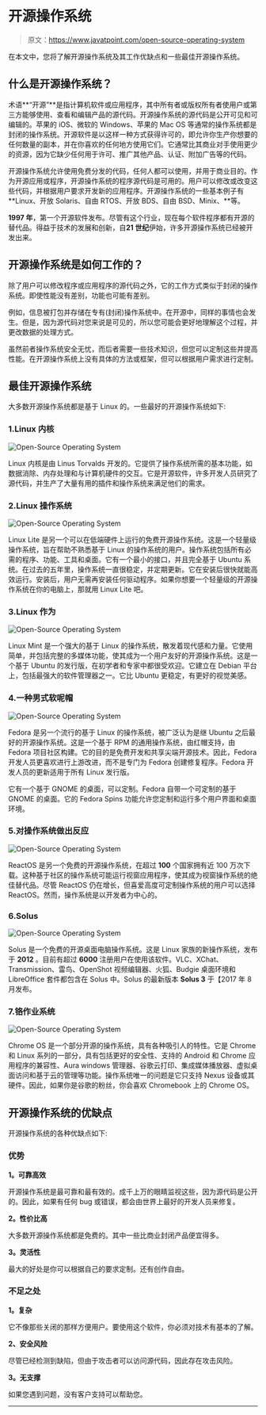 # 开源操作系统

> 原文：<https://www.javatpoint.com/open-source-operating-system>

在本文中，您将了解开源操作系统及其工作优缺点和一些最佳开源操作系统。

## 什么是开源操作系统？

术语**“开源”**是指计算机软件或应用程序，其中所有者或版权所有者使用户或第三方能够使用、查看和编辑产品的源代码。开源操作系统的源代码是公开可见和可编辑的。苹果的 iOS、微软的 Windows、苹果的 Mac OS 等通常的操作系统都是封闭的操作系统。开源软件是以这样一种方式获得许可的，即允许你生产你想要的任何数量的副本，并在你喜欢的任何地方使用它们。它通常比其商业对手使用更少的资源，因为它缺少任何用于许可、推广其他产品、认证、附加广告等的代码。

开源操作系统允许使用免费分发的代码，任何人都可以使用，并用于商业目的。作为开源应用或程序，开源操作系统的程序源代码是可用的。用户可以修改或改变这些代码，并根据用户要求开发新的应用程序。开源操作系统的一些基本例子有 **Linux、开放 Solaris、自由 RTOS、开放 BDS、自由 BSD、Minix、**等。

**1997 年**，第一个开源软件发布。尽管有这个行业，现在每个软件程序都有开源的替代品。得益于技术的发展和创新，自**21 世纪**伊始，许多开源操作系统已经被开发出来。

## 开源操作系统是如何工作的？

除了用户可以修改程序或应用程序的源代码之外，它的工作方式类似于封闭的操作系统。即使性能没有差别，功能也可能有差别。

例如，信息被打包并存储在专有(封闭)操作系统中。在开源中，同样的事情也会发生。但是，因为源代码对您来说是可见的，所以您可能会更好地理解这个过程，并更改数据的处理方式。

虽然前者操作系统安全无忧，而后者需要一些技术知识，但您可以定制这些并提高性能。在开源操作系统上没有具体的方法或框架，但可以根据用户需求进行定制。

## 最佳开源操作系统

大多数开源操作系统都是基于 Linux 的。一些最好的开源操作系统如下:

### 1.Linux 内核

![Open-Source Operating System](img/1a0854f38c73c28efbf794c11ccebc20.png)

Linux 内核是由 Linus Torvalds 开发的。它提供了操作系统所需的基本功能，如数据消除、内存处理和与计算机硬件的交互。它是开源软件，许多开发人员研究了源代码，并生产了大量有用的插件和操作系统来满足他们的需求。

### 2.Linux 操作系统

![Open-Source Operating System](img/59787af297f3a8658c61ba0317bfeb61.png)

Linux Lite 是另一个可以在低端硬件上运行的免费开源操作系统。这是一个轻量级操作系统，旨在帮助不熟悉基于 Linux 的操作系统的用户。操作系统包括所有必需的程序、功能、工具和桌面。它有一个最小的接口，并且完全基于 Ubuntu 系统。在过去的五年里，操作系统一直很稳定，并定期更新。它在安装后很快就能高效运行。安装后，用户无需再安装任何驱动程序。如果你想要一个轻量级的开源操作系统在你的电脑上，那就用 Linux Lite 吧。

### 3.Linux 作为

![Open-Source Operating System](img/2ddd27d6e1dc08caec249877ad9bde12.png)

Linux Mint 是一个强大的基于 Linux 的操作系统，散发着现代感和力量。它使用简单，并包括完整的多媒体功能，使其成为一个用户友好的开源操作系统。这是一个基于 Ubuntu 的发行版，在初学者和专家中都很受欢迎。它建立在 Debian 平台上，包括最强大的软件管理器之一。它比 Ubuntu 更稳定，有更好的视觉美感。

### 4.一种男式软呢帽

![Open-Source Operating System](img/2b00a1c2e5ff28ad0a919825ff7921db.png)

Fedora 是另一个流行的基于 Linux 的操作系统，被广泛认为是继 Ubuntu 之后最好的开源操作系统。这是一个基于 RPM 的通用操作系统，由红帽支持，由 Fedora 项目社区构建。它的目的是免费开发和共享尖端开源技术。因此，Fedora 开发人员更喜欢进行上游改进，而不是专门为 Fedora 创建修复程序。Fedora 开发人员的更新适用于所有 Linux 发行版。

它有一个基于 GNOME 的桌面，可以定制。Fedora 自带一个可定制的基于 GNOME 的桌面。它的 Fedora Spins 功能允许您定制和运行多个用户界面和桌面环境。

### 5.对操作系统做出反应

![Open-Source Operating System](img/bfb52ad4c1acb56be4cc05c897d99066.png)

ReactOS 是另一个免费的开源操作系统，在超过 **100** 个国家拥有近 100 万次下载。这种基于社区的操作系统可能运行视窗应用程序，使其成为视窗操作系统的绝佳替代品。尽管 ReactOS 仍在增长，但喜爱高度可定制操作系统的用户可以选择 ReactOS。然而，操作系统是以开发者为中心的。

### 6.Solus

![Open-Source Operating System](img/d11bb24cfc71cca019e24aca7936c4b3.png)

Solus 是一个免费的开源桌面电脑操作系统。这是 Linux 家族的新操作系统，发布于 **2012** 。目前有超过 **6000** 注册用户在使用该软件。VLC、XChat、Transmission、雷鸟、OpenShot 视频编辑器、火狐、Budgie 桌面环境和 LibreOffice 套件都包含在 Solus 中。Solus 的最新版本 **Solus 3** 于【2017 年 8 月发布。

### 7.铬作业系统

![Open-Source Operating System](img/3207e67b222ae282690a86d4ca9f5597.png)

Chrome OS 是一个部分开源的操作系统，具有各种吸引人的特性。它是 Chrome 和 Linux 系列的一部分，具有包括更好的安全性、支持的 Android 和 Chrome 应用程序的兼容性、Aura windows 管理器、谷歌云打印、集成媒体播放器、虚拟桌面访问和基于云的管理等功能。操作系统唯一的问题是它只支持 Nexus 设备或其硬件。因此，如果你是谷歌的粉丝，你会喜欢 Chromebook 上的 Chrome OS。

## 开源操作系统的优缺点

开源操作系统的各种优缺点如下:

### 优势

**1。可靠高效**

开源操作系统是最可靠和最有效的。成千上万的眼睛监视这些，因为源代码是公开的。因此，如果有任何 bug 或错误，都会由世界上最好的开发人员来修复。

**2。性价比高**

大多数开源操作系统都是免费的。其中一些比商业封闭产品便宜得多。

**3。灵活性**

最大的好处是你可以根据自己的要求定制。还有创作自由。

### 不足之处

**1。复杂**

它不像那些关闭的那样方便用户。要使用这个软件，你必须对技术有基本的了解。

**2、安全风险**

尽管已经检测到缺陷，但由于攻击者可以访问源代码，因此存在攻击风险。

**3。无支撑**

如果您遇到问题，没有客户支持可以帮助您。

* * *